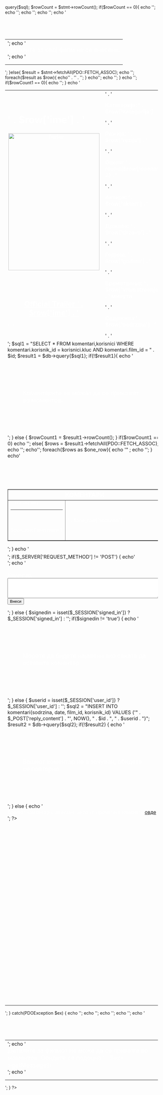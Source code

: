 <?php
/**
 * Created by JetBrains PhpStorm.
 * User: Stefi
 * Date: 1/17/15
 * Time: 4:45 PM
 * To change this template use File | Settings | File Templates.
 */
include 'header.php';
include 'db1.php';

$id = htmlentities($_GET['id']);

$sql = "SELECT ime, slika, kategorija_id, detali_id, kategorija, rezija, ocena, akteri, drzava, godina, vremetraenje, sodrzina, official_trailer, sekojfilm.film_id as filmId\n"
    . " FROM\n"
    . " sekojfilm, filmovi\n"
    . " WHERE\n"
    . " filmovi.film_id = sekojfilm.film_id and\n"
    . " detali_id=" . $id;

try {
    //connect as appropriate as above
   $stmt = $db->query($sql);
    $rowCount = $stmt->rowCount();
    if($rowCount == 0){

        echo '<table width=100% border="0" style="margin-top: 80px;">';
        echo '<tr><td class="kategorija_pole">';
        echo '<div class="film_pole" style="color: white; font-size: 20px">Деталите за овој филм не се внесени.</div><div class="film_pole"></div>';
        echo '</td></tr>';
        echo '<tr><td><div class="film_pole"><div class="film_pole"></td></tr>';
        echo '<tr><td><div class="film_pole"><div class="film_pole"></td></tr>';
        echo '</table>';

    }else{
        $result = $stmt->fetchAll(PDO::FETCH_ASSOC);

        echo '<table width=100% border="0" background="images/1.jpg">';

        foreach($result as $row){

            echo'<tr align="left">' .
	'<td width="350" height="500" style="color:white"> <h1> ' . $row['ime'] . ' </h1><center><img src="' . $row['slika'] . '" width="300" height="450" border="3" alt="Parker"><br/><br/><br/>' .
	'<a href="' . $row['official_trailer'] . '" style="color:white" target = "blank"> <h2> Official Тrailer ' . $row['ime'] . ' </h2></a> </center>' .
	'</td>' .

	'<td width="500" height="450">' .
		'<p><b><font size="4" style="color:white"> Категорија: ' . $row['kategorija'] . '</font></b></p>' .
		'<p><b><font size="4" style="color:white"> Режија: ' . $row['rezija'] . ' </font></b></p>' .
		'<p><b><font size="4" style="color:white"> Оцена: ' . round($row['ocena'], 2) . ' </font></b></p>' .
		'<p><b><font size="4" style="color:white"> Актери: ' . $row['akteri'] . ' </font></b></p>' .
		'<p><b><font size="4" style="color:white"> Држава: ' . $row['drzava'] . '  </font></b></p>' .
		'<p><b><font size="4" style="color:white"> Година: ' . $row['godina'] . '  </font></b></p>' .
		'<p><b><font size="4" style="color:white"> Времетрање: ' . $row['vremetraenje'] . ' минути </font></b></p>' .
		'<p><b><font size="4" style="color:white"> Содржина:' . $row['sodrzina'] . '  </font></b></p>' .
	'</td></tr>';
        }
         echo'<tr><td colspan="2">';

            $sql1 = "SELECT * FROM komentari,korisnici WHERE komentari.korisnik_id = korisnici.kluc AND komentari.film_id = " . $id;

            $result1 = $db->query($sql1);
            if(!$result1){
                echo '<div style="margin: 100px 50px; color: white; font-size: 20px">Коментарите не можат да се прикажат во моментов.</div>';
            }  else {
                $rowCount1 = $result1->rowCount();
            }
                if($rowCount1 == 0)
                    echo '';
        else{
            $rows = $result1->fetchAll(PDO::FETCH_ASSOC);

         echo '<table border = "1" width="100%" cellpadding="0" cellspacing="0" style="margin-top: 100px" ><thead>';
        echo'<tr style="color: white; font-size: 20px"><th colspan="2" align="center" id="th_topic">КОМЕНТАРИ</th></tr></thead><tbody>';
                foreach($rows as $one_row){
                                echo '<tr style="color:white"><td width="20%"><font size="1">' . $one_row['date'] . '</font><hr><br>' . $one_row['username'] . "</td>" ;
                                echo '<td width="80%">' . $one_row['sodrzina'] . '</td></tr>';
                            }
                            echo'</tbody></table>';
                        }
        echo '</td></tr>';


        echo '<tr><td colspan="2">';

        if($_SERVER['REQUEST_METHOD'] != 'POST')
        {  echo'<form method="post" action="detali.php?id=' . $id . '">';
            echo '</br></br><div style="color: white";>
    Коментар: </br>
    <textarea name="reply_content" rows="4" cols="60"></textarea></br>
    <input type="submit" value="Внеси" />
    </div>
    </form>';
        }
        else
        {
            $signedin = isset($_SESSION['signed_in']) ? $_SESSION['signed_in'] : '';
            if($signedin != 'true')
            {
                echo '<div style="margin: 100px 50px; color: white; font-size: 20px">Морате да бидете најавени ако сакате да оставите коментар.</div>';
            }
            else
            {
                $userid = isset($_SESSION['user_id']) ? $_SESSION['user_id'] : '';
                $sql2 = "INSERT INTO
                    komentari(sodrzina,
                          date,
                          film_id,
                          korisnik_id)
                VALUES ('" . $_POST['reply_content'] . "',
                        NOW(),
                        " . $id . ",
                        " . $userid . ")";
                $result2 = $db->query($sql2);
                if(!$result2)
                {
                    echo '<div style="margin: 100px 50px; color: white; font-size: 20px">Вашиот коментар не е зачуван, обидете се повторно.</div>';
                }
                else
                {
                     echo '<div style="color:white">Вашиот коментар е зачуван, за да го прочитате кликнете <a href="detali.php?id=' . $id . '">овде</a>.</div>';
?>

  <?php
                }
            }
        }
                echo'</td></tr>';
    }
    echo '<tr><td colspan="2"  height="250"></td></tr>';
if($rowCount1 == 0){
    echo '<tr><td colspan="2"  height="350"></td></tr>';
}
    echo '</table>';

} catch(PDOException $ex) {

    echo '<table width=100% border="0" style="margin-top: 80px;">';
    echo '<tr><td class="kategorija_pole">';
    echo '<div class="film_pole" style="color: white; font-size: 20px">Деталите за филмот не може да се прикаже во моментов. Обидете се подоцна.' . $ex->getMessage() . '</div><div class="film_pole"></div>';
    echo '</td></tr>';
    echo '<tr><td><div class="film_pole"><div class="film_pole"></td></tr>';
    echo '<tr><td><div class="film_pole"><div class="film_pole"></td></tr>';
    echo '</table>';

}        ?>



<?php
include 'footer.html';
